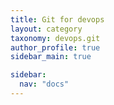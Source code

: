 ```yaml
---
title: Git for devops
layout: category
taxonomy: devops.git
author_profile: true
sidebar_main: true

sidebar:
  nav: "docs"
---
```

